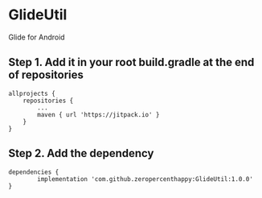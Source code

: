 # GlideUtil

Glide for Android

## Step 1. Add it in your root build.gradle at the end of repositories

```
allprojects {
	repositories {
		...
		maven { url 'https://jitpack.io' }
	}
}
```

## Step 2. Add the dependency

```
dependencies {
        implementation 'com.github.zeropercenthappy:GlideUtil:1.0.0'
}
```
